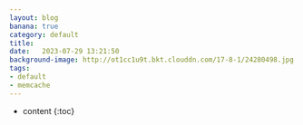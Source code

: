 ```yaml
---
layout: blog
banana: true
category: default
title:  
date:   2023-07-29 13:21:50
background-image: http://ot1cc1u9t.bkt.clouddn.com/17-8-1/24280498.jpg
tags:
- default
- memcache
---
```


* content
{:toc}
